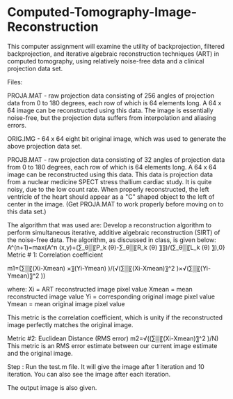 # Computed-Tomography-Image-Reconstruction
This computer assignment will examine the utility of backprojection, filtered backprojection, and iterative algebraic reconstruction techniques (ART) in computed tomography, using relatively noise-free data and a clinical projection data set. 
 
Files: 
 	 
PROJA.MAT - raw projection data consisting of 256 angles of projection data from 0 to 180 degrees, each row of which is 64 elements long. A 64 x 64 image can be reconstructed using this data. 
The image is essentially noise-free, but the projection data suffers from interpolation and aliasing errors. 
 	 
ORIG.IMG - 64 x 64 eight bit original image, which was used to generate the above projection data set. 
 	 
PROJB.MAT - raw projection data consisting of 32 angles of projection data from 0 to 180 degrees, each row of which is 64 elements long. A 64 x 64 image can be reconstructed using this data. This data is projection data from a nuclear medicine SPECT stress thallium cardiac study. It is quite noisy, due to the low count rate. When properly reconstructed, the left ventricle of the heart should appear as a "C" shaped object to the left of center in the image. (Get PROJA.MAT to work properly before moving on to this data set.) 

The algorithm that was used are:
	Develop a reconstruction algorithm to perform simultaneous iterative, additive algebraic reconstruction (SIRT) of the noise-free data. The algorithm, as discussed in class, is given below: 
A^(n+1)=max⁡{A^n (x,y)+(∑_θ▒〖P_k (θ)-∑_θ▒〖R_k (θ) 〗〗)/(∑_θ▒〖L_k (θ) 〗),0}	
Metric # 1: Correlation coefficient 
 
m1=(∑▒〖(Xi-Xmean) ×〗(Yi-Ymean) )/(√(∑▒〖(Xi-Xmean)〗^2 )×√(∑▒〖(Yi-Ymean)〗^2 ))
 
where: 
Xi = ART reconstructed image pixel value 
Xmean = mean reconstructed image value 
Yi = corresponding original image pixel value 
Ymean = mean original image pixel value 
 
This metric is the correlation coefficient, which is unity if the reconstructed image perfectly matches the original image. 
 
Metric #2: Euclidean Distance (RMS error) 
m2=√((∑▒〖(Xi-Xmean)〗^2 )/N)
This metric is an RMS error estimate between our current image estimate and the original image. 

Step :
Run the test.m  file. It will give the image after 1 iteration and 10 iteration. You can also see the image after each iteration.

The output image is also given.
